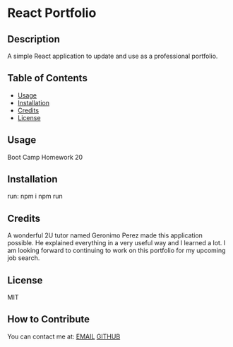 # React Portfolio

  ## Description
  A simple React application to update and use as a professional portfolio.
  

  ## Table of Contents
  - [Usage](#usage)
  - [Installation](#installation)
  - [Credits](#credits)
  - [License](#license)
   
  ## Usage
  Boot Camp Homework 20

  ## Installation 
  run:
  npm i
  npm run
  
  ## Credits
 A wonderful 2U tutor named Geronimo Perez made this application possible. He explained everything in a very useful way and I learned a lot. I am looking forward to continuing to work on this portfolio for my upcoming job search.
  
  ## License
  MIT
  
  ## How to Contribute
  
  You can contact me at:
  [EMAIL](mailto:{data.email})
  [GITHUB](https://github.com/{data.github})

